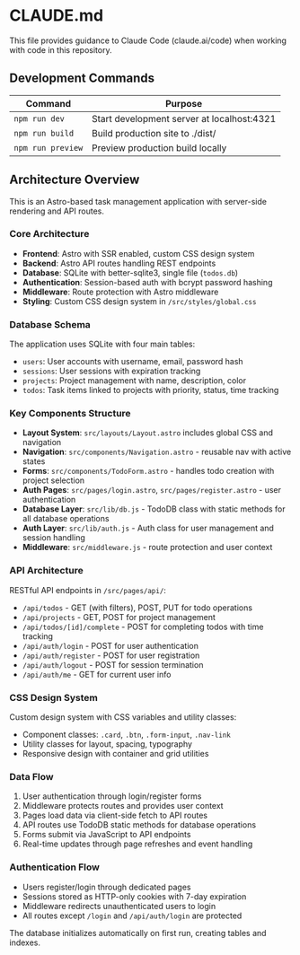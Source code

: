 # CLAUDE.md

This file provides guidance to Claude Code (claude.ai/code) when working with code in this repository.

## Development Commands

| Command           | Purpose                                    |
| ----------------- | ------------------------------------------ |
| `npm run dev`     | Start development server at localhost:4321 |
| `npm run build`   | Build production site to ./dist/           |
| `npm run preview` | Preview production build locally           |

## Architecture Overview

This is an Astro-based task management application with server-side rendering and API routes.

### Core Architecture

- **Frontend**: Astro with SSR enabled, custom CSS design system
- **Backend**: Astro API routes handling REST endpoints
- **Database**: SQLite with better-sqlite3, single file (`todos.db`)
- **Authentication**: Session-based auth with bcrypt password hashing
- **Middleware**: Route protection with Astro middleware
- **Styling**: Custom CSS design system in `/src/styles/global.css`

### Database Schema

The application uses SQLite with four main tables:

- `users`: User accounts with username, email, password hash
- `sessions`: User sessions with expiration tracking
- `projects`: Project management with name, description, color
- `todos`: Task items linked to projects with priority, status, time tracking

### Key Components Structure

- **Layout System**: `src/layouts/Layout.astro` includes global CSS and navigation
- **Navigation**: `src/components/Navigation.astro` - reusable nav with active states
- **Forms**: `src/components/TodoForm.astro` - handles todo creation with project selection
- **Auth Pages**: `src/pages/login.astro`, `src/pages/register.astro` - user authentication
- **Database Layer**: `src/lib/db.js` - TodoDB class with static methods for all database operations
- **Auth Layer**: `src/lib/auth.js` - Auth class for user management and session handling
- **Middleware**: `src/middleware.js` - route protection and user context

### API Architecture

RESTful API endpoints in `/src/pages/api/`:

- `/api/todos` - GET (with filters), POST, PUT for todo operations
- `/api/projects` - GET, POST for project management
- `/api/todos/[id]/complete` - POST for completing todos with time tracking
- `/api/auth/login` - POST for user authentication
- `/api/auth/register` - POST for user registration
- `/api/auth/logout` - POST for session termination
- `/api/auth/me` - GET for current user info

### CSS Design System

Custom design system with CSS variables and utility classes:

- Component classes: `.card`, `.btn`, `.form-input`, `.nav-link`
- Utility classes for layout, spacing, typography
- Responsive design with container and grid utilities

### Data Flow

1. User authentication through login/register forms
2. Middleware protects routes and provides user context
3. Pages load data via client-side fetch to API routes
4. API routes use TodoDB static methods for database operations
5. Forms submit via JavaScript to API endpoints
6. Real-time updates through page refreshes and event handling

### Authentication Flow

- Users register/login through dedicated pages
- Sessions stored as HTTP-only cookies with 7-day expiration
- Middleware redirects unauthenticated users to login
- All routes except `/login` and `/api/auth/login` are protected

The database initializes automatically on first run, creating tables and indexes.
